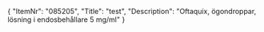 {
  "ItemNr": "085205",
  "Title": "test",
  "Description": "Oftaquix, ögondroppar, lösning i endosbehållare 5 mg/ml"
}